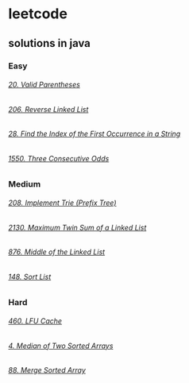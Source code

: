 # leetcode

## solutions in java

### Easy

###### [20. Valid Parentheses](Easy/Valid%20Parentheses/Solution.java)

###### [206. Reverse Linked List](Easy/Reverse%20Linked%20List/Solution.java)

###### [28. Find the Index of the First Occurrence in a String](Easy/Find%20the%20Index%20of%20the%20First%20Occurrence%20in%20a%20String/Solution.java)

###### [1550. Three Consecutive Odds](Easy/Three%20Consecutive%20Odds/Solution.java)

### Medium

###### [208. Implement Trie (Prefix Tree)](Medium/Implement%20Trie%20(Prefix%20Tree)/Solution.java)

###### [2130. Maximum Twin Sum of a Linked List](Medium/Maximum%20Twin%20Sum%20of%20a%20Linked%20List/Solution.java)

###### [876. Middle of the Linked List](Medium/Middle%20of%20the%20Linked%20List/Solution.java)
###### [148. Sort List](Medium/Sort%20List/Solution.java)


### Hard

###### [460. LFU Cache](Hard/LFU%20Cache/Solution.java)

###### [4. Median of Two Sorted Arrays](Hard/Median%20of%20Two%20Sorted%20Arrays/Solution.java)

###### [88. Merge Sorted Array](Hard/Merge%20k%20Sorted%20Lists/Solution.java)